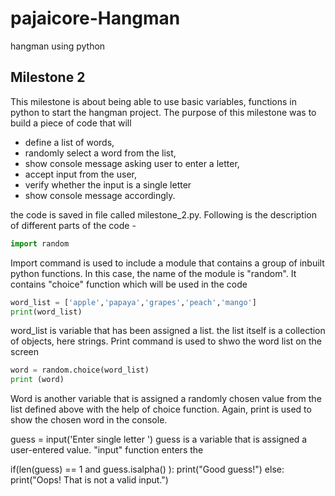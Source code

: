 # pajaicore-Hangman
hangman using python 
## Milestone 2
This milestone is about being able to use basic variables, functions in python to start the hangman project. The purpose of this milestone was to build a piece of code that will 
- define a list of words, 
- randomly select a word from the list, 
- show console message asking user to enter a letter, 
- accept input from the user, 
- verify whether the input is a single letter
- show console message accordingly.   

the code is saved in file called milestone_2.py. Following is the description of different parts of the code - 
```python
import random
```
Import command is used to include a module that contains a group of inbuilt python functions. In this case, the name of the module is "random". It contains "choice" function which will be used in the code 

```python
word_list = ['apple','papaya','grapes','peach','mango']
print(word_list)
```
word_list is variable that has been assigned a list. the list itself is a collection of objects, here strings. Print command is used to shwo the word list on the screen

```python
word = random.choice(word_list)
print (word)
```
Word is another variable that is assigned a randomly chosen value from the list defined above with the help of choice function.
Again, print is used to show the chosen word in the console. 

guess = input('Enter single letter ')
guess is a variable that is assigned a user-entered value. "input" function enters the 

if(len(guess) == 1 and  guess.isalpha() ):
    print("Good guess!") 
else:
    print("Oops! That is not a valid input.")
```

